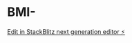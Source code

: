 # BMI-

[Edit in StackBlitz next generation editor ⚡️](https://stackblitz.com/~/github.com/Antanukumar/BMI-)
